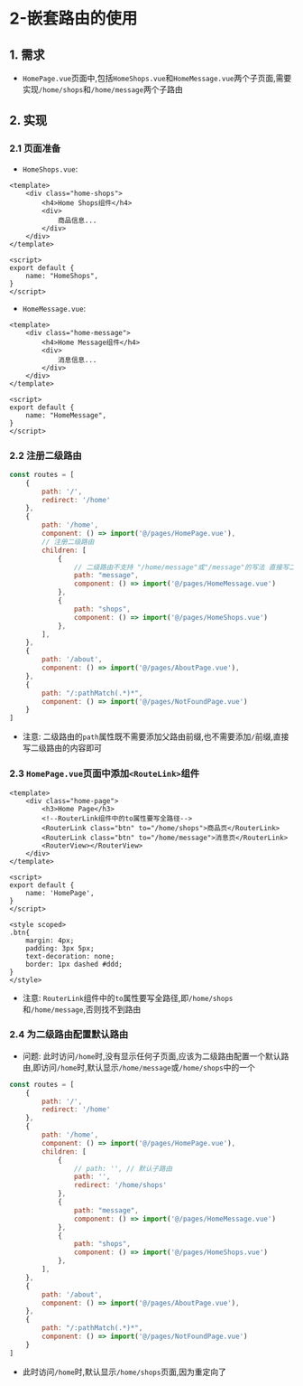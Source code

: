 # 2-嵌套路由的使用

## 1. 需求

- `HomePage.vue`页面中,包括`HomeShops.vue`和`HomeMessage.vue`两个子页面,需要实现`/home/shops`和`/home/message`两个子路由

## 2. 实现

### 2.1 页面准备

- `HomeShops.vue`:

```vue
<template>
    <div class="home-shops">
        <h4>Home Shops组件</h4>
        <div>
            商品信息...
        </div>
    </div>
</template>

<script>
export default {
    name: "HomeShops",
}
</script>
```

- `HomeMessage.vue`:

```vue
<template>
    <div class="home-message">
        <h4>Home Message组件</h4>
        <div>
            消息信息...
        </div>
    </div>
</template>

<script>
export default {
    name: "HomeMessage",
}
</script>
```

### 2.2 注册二级路由

```javascript
const routes = [
    {
        path: '/',
        redirect: '/home'
    },
    {
        path: '/home',
        component: () => import('@/pages/HomePage.vue'),
        // 注册二级路由
        children: [
            {
                // 二级路由不支持 "/home/message"或"/message"的写法 直接写二级路由的内容即可
                path: "message",
                component: () => import('@/pages/HomeMessage.vue')
            },
            {
                path: "shops",
                component: () => import('@/pages/HomeShops.vue')
            },
        ],
    },
    {
        path: '/about',
        component: () => import('@/pages/AboutPage.vue'),
    },
    {
        path: "/:pathMatch(.*)*",
        component: () => import('@/pages/NotFoundPage.vue')
    }
]
```

- 注意: 二级路由的`path`属性既不需要添加父路由前缀,也不需要添加`/`前缀,直接写二级路由的内容即可

### 2.3 `HomePage.vue`页面中添加`<RouteLink>`组件

```vue
<template>
    <div class="home-page">
        <h3>Home Page</h3>
        <!--RouterLink组件中的to属性要写全路径-->
        <RouterLink class="btn" to="/home/shops">商品页</RouterLink>
        <RouterLink class="btn" to="/home/message">消息页</RouterLink>
        <RouterView></RouterView>
    </div>
</template>

<script>
export default {
    name: 'HomePage',
}
</script>

<style scoped>
.btn{
    margin: 4px;
    padding: 3px 5px;
    text-decoration: none;
    border: 1px dashed #ddd;
}
</style>
```

- 注意: `RouterLink`组件中的`to`属性要写全路径,即`/home/shops`和`/home/message`,否则找不到路由

### 2.4 为二级路由配置默认路由

- 问题: 此时访问`/home`时,没有显示任何子页面,应该为二级路由配置一个默认路由,即访问`/home`时,默认显示`/home/message`或`/home/shops`中的一个

```javascript
const routes = [
    {
        path: '/',
        redirect: '/home'
    },
    {
        path: '/home',
        component: () => import('@/pages/HomePage.vue'),
        children: [
            {
                // path: '', // 默认子路由
                path: '',
                redirect: '/home/shops'
            },
            {
                path: "message",
                component: () => import('@/pages/HomeMessage.vue')
            },
            {
                path: "shops",
                component: () => import('@/pages/HomeShops.vue')
            },
        ],
    },
    {
        path: '/about',
        component: () => import('@/pages/AboutPage.vue'),
    },
    {
        path: "/:pathMatch(.*)*",
        component: () => import('@/pages/NotFoundPage.vue')
    }
]
```

- 此时访问`/home`时,默认显示`/home/shops`页面,因为重定向了